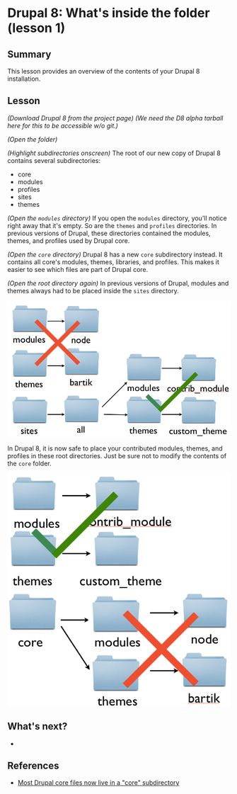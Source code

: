 # Drupal 8: What's inside the folder (lesson 1)

## Summary

This lesson provides an overview of the contents of your Drupal 8 installation.

## Lesson

*(Download Drupal 8 from the project page)*
*(We need the D8 alpha tarball here for this to be accessible w/o git.)*

*(Open the folder)*

*(Highlight subdirectories onscreen)* The root of our new copy of Drupal 8
contains several subdirectories:

* core
* modules
* profiles
* sites
* themes

*(Open the `modules` directory)* If you open the `modules` directory,
you'll notice right away that it's empty. So are the `themes` and `profiles`
directories. In previous versions of Drupal, these directories contained the
modules, themes, and profiles used by Drupal core.

*(Open the `core` directory)* Drupal 8 has a new `core` subdirectory
instead. It contains all core's modules, themes, libraries, and profiles. This
makes it easier to see which files are part of Drupal core.

*(Open the root directory again)* In previous versions of Drupal, modules and
themes always had to be placed inside the `sites` directory.

![Drupal 7: place modules in sites/all/modules](directories_d7.png)

In Drupal 8, it is now safe to place your contributed modules, themes, and
profiles in these root directories. Just be sure not to modify the contents of
the `core` folder.

![Drupal 8: place modules in the root modules directory, but not in the core/modules directory](directories_d8.png)

## What's next?
*

## References
* [Most Drupal core files now live in a "core" subdirectory](https://drupal.org/node/1327978)


